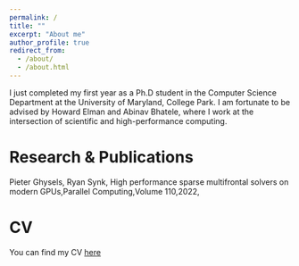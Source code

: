 ```yaml
---
permalink: /
title: ""
excerpt: "About me"
author_profile: true
redirect_from: 
  - /about/
  - /about.html
---
```

I just completed my first year as a Ph.D student in the Computer Science Department at the University of Maryland, College Park.
I am fortunate to be advised by Howard Elman and Abinav Bhatele, where I work at the intersection of scientific and high-performance computing.


Research & Publications
======
Pieter Ghysels, Ryan Synk, High performance sparse multifrontal solvers on modern GPUs,Parallel Computing,Volume 110,2022,


CV
======

You can find my CV [here](https://ryansynk.github.io/files/ryansynk_cv.pdf)
